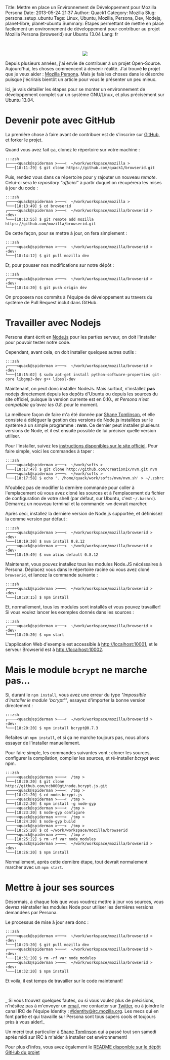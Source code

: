 Title: Mettre en place un Environnement de Développement pour Mozilla Persona
Date: 2013-05-24 21:37
Author: Quack1
Category: Mozilla
Slug: persona_setup_ubuntu
Tags: Linux, Ubuntu, Mozilla, Persona, Dev, Nodejs, planet-libre, planet-ubuntu
Summary: Étapes permettant de mettre en place facilement un environnement de développement pour contribuer au projet Mozilla Persona (browserid) sur Ubuntu 13.04
Lang: fr

&nbsp;
<div align=center><img src="static/upload/persona.png" align=center /></div>

Depuis plusieurs années, j'ai envie de contribuer à un projet Open-Source. Aujourd'hui, les choses commencent à devenir réalité. J'ai trouvé **le** projet que je veux aider : [Mozilla Persona](https://login.persona.org/about "Mozilla Persona About Page"). Mais je fais les choses dans le désordre puisque j'écrirais bientôt un article pour vous le présenter un peu mieux.

Ici, je vais détailler les étapes pour se monter un environnement de développement complet sur un système GNU/Linux, et plus précisément sur Ubuntu 13.04.

# Devenir pote avec GitHub

La première chose à faire avant de contribuer est de s'inscrire sur [GitHub](https://github.com "Github.com"), et forker le projet.

Quand vous avez fait ça, clonez le répertoire sur votre machine :

	:::zsh
	╭────<quack@spiderman >───<  ~/work/workspace/mozilla >
	╰───[18:11:29] $ git clone https://github.com/quack1/browserid.git

Puis, rendez vous dans ce répertoire pour y rajouter un nouveau _remote_. Celui-ci sera le _repository_ _"officiel"_ à partir duquel on récupérera les mises à jour du code : 

	:::zsh
	╭────<quack@spiderman >───<  ~/work/workspace/mozilla >
	╰───[18:13:49] $ cd browserid 
	╭────<quack@spiderman >───<  ~/work/workspace/mozilla/browserid >  ‹dev› 
	╰───[18:13:55] $ git remote add mozilla https://github.com/mozilla/browserid.git

De cette façon, pour se mettre à jour, on fera simplement : 

	:::zsh
	╭────<quack@spiderman >───<  ~/work/workspace/mozilla/browserid >  ‹dev› 
	╰───[18:14:12] $ git pull mozilla dev

Et, pour pousser nos modifications sur notre dépôt :

	:::zsh
	╭────<quack@spiderman >───<  ~/work/workspace/mozilla/browserid >  ‹dev› 
	╰───[18:14:20] $ git push origin dev

On proposera nos commits à l'équipe de développement au travers du système de Pull Request inclut dans GitHub.

# Travailler avec Nodejs

Persona étant écrit en [Node.js](http://nodejs.org/ "Node.js Website") pour les parties serveur, on doit l'installer pour pouvoir tester notre code.

Cependant, avant cela, on doit installer quelques autres outils : 

	:::zsh
	╭────<quack@spiderman >───<  ~/work/workspace/mozilla/browserid >  ‹dev› 
	╰───[18:15:02] $ sudo apt-get install python-software-properties git-core libgmp3-dev g++ libssl-dev

Maintenant, on peut donc installer NodeJs. Mais surtout, n'installez **pas** nodejs directement depuis les depôts d'Ubuntu ou depuis les sources du site officiel, puisque la version currente est en 0.10.*, et Persona n'est compatible qu'avec les 0.8.* pour le moment.

La meilleure façon de faire m'a été donnée par [Shane Tomlinson](https://twitter.com/Shane_Tomlinson "Shane Tomlinson Twitter Page"), et elle consiste à déléguer la gestion des versions de Node.js installées sur le système à un simple programme : **nvm**. Ce dernier peut installer plusieurs versions de Node, et il est ensuite possible de lui préciser quelle version utiliser.

Pour l'installer, suivez les [instructions disponibles sur le site officiel](https://github.com/creationix/nvm/). Pour faire simple, voici les commandes à taper :  

	:::zsh
	╭────<quack@spiderman >───<  ~/work/softs > 
	╰───[18:17:47] $ git clone http://github.com/creationix/nvm.git nvm
	╭────<quack@spiderman >───<  ~/work/softs > 
	╰───[18:17:58] $ echo '. /home/quack/work/softs/nvm/nvm.sh' > ~/.zshrc

N'oubliez pas de modifier la dernière commande pour coller à l'emplacement où vous avez cloné les sources et à l'emplacement du fichier de configuration de votre shell (par défaut, sur Ubuntu, c'est `~/.bashrc`). Démarrez un nouveau terminal et la commande `nvm` devrait marcher.

Après ceci, installez la dernière version de Node.js supportée, et définissez la comme version par défaut :

	:::zsh
	╭────<quack@spiderman >───<  ~/work/workspace/mozilla/browserid >  ‹dev› 
	╰───[18:19:30] $ nvm install 0.8.12
	╭────<quack@spiderman >───<  ~/work/workspace/mozilla/browserid >  ‹dev› 
	╰───[18:19:49] $ nvm alias default 0.8.12

Maintenant, vous pouvez installez tous les modules Node.JS nécéssaires à Persona. Déplacez vous dans le répertoire racine où vous avez cloné `browserid`, et lancez la commande suivante :

	:::zsh
	╭────<quack@spiderman >───<  ~/work/workspace/mozilla/browserid >  ‹dev› 
	╰───[18:20:15] $ npm install

Et, normallement, tous les modules sont installés et vous pouvez travailler! Si vous voulez lancer les exemples donnés dans les sources :

	:::zsh
	╭────<quack@spiderman >───<  ~/work/workspace/mozilla/browserid >  ‹dev› 
	╰───[18:20:20] $ npm start

L'application Web d'exemple est accessible à [http://localhost:10001](http://localhost:10001), et le serveur Browserid est à [http://localhost:10002](http://localhost:10002).

# Mais le module `bcrypt` ne marche pas...

Si, durant le `npm install`, vous avez une erreur du type _"Impossible d'installer le module 'bcrypt'"_, essayez d'importer la bonne version directement : 

	:::zsh
	╭────<quack@spiderman >───<  ~/work/workspace/mozilla/browserid >  ‹dev› 
	╰───[18:20:20] $ npm install bcrypt@0.7.3

Refaites un `npm install`, et si ça ne marche toujours pas, nous allons essayer de l'installer manuellement.

Pour faire simple, les commandes suivantes vont : cloner les sources, configurer la compilation, compiler les sources, et ré-installer _bcrypt_ avec npm.

	:::zsh
	╭────<quack@spiderman >───<  /tmp > 
	╰───[18:20:20] $ git clone http://github.com/ncb000gt/node.bcrypt.js.git
	╭────<quack@spiderman >───<  /tmp > 
	╰───[18:21:20] $ cd node.bcrypt.js
	╭────<quack@spiderman >───<  /tmp > 
	╰───[18:22:20] $ npm install -g node-gyp
	╭────<quack@spiderman >───<  /tmp > 
	╰───[18:23:20] $ node-gyp configure
	╭────<quack@spiderman >───<  /tmp > 
	╰───[18:24:20] $ node-gyp build
	╭────<quack@spiderman >───<  /tmp > 
	╰───[18:25:20] $ cd ~/work/workspace/mozilla/browserid
	╭────<quack@spiderman >───<  /tmp > 
	╰───[18:25:22] $ rm -rf var node_modules
	╭────<quack@spiderman >───<  ~/work/workspace/mozilla/browserid >  ‹dev› 
	╰───[18:26:20] $ npm install

Normallement, après cette dernière étape, tout devrait normalement marcher avec un `npm start`.

# Mettre à jour ses sources

Désormais, à chaque fois que vous voudrez mettre à jour vos sources, vous devrez réinstaller les modules Node pour utiliser les dernières versions demandées par Persona.

Le processus de mise à jour sera donc :

	:::zsh
	╭────<quack@spiderman >───<  ~/work/workspace/mozilla/browserid >  ‹dev›  
	╰───[18:23:20] $ git pull mozilla dev
	╭────<quack@spiderman >───<  ~/work/workspace/mozilla/browserid >  ‹dev›  
	╰───[18:31:20] $ rm -rf var node_modules
	╭────<quack@spiderman >───<  ~/work/workspace/mozilla/browserid >  ‹dev› 
	╰───[18:32:20] $ npm install

Et voilà, il est temps de travailler sur le code maintenant!

&nbsp;

_ Si vous trouvez quelques fautes, ou si vous voulez plus de précisions, n'hésitez pas à m'envoyer un [email](quack1blog@gmail.com),  me contacter sur [Twitter](http://twitter.com/_Quack1), ou à joindre le canal IRC de l'équipe Identity : [#identity@irc.mozilla.org](irc://irc.mozilla.org/identity). Les mecs qui en font partie et qui travaille sur Persona sont tous supers cools et toujours près à vous aider!_

Un merci tout particulier à [Shane Tomlinson](https://shanetomlinson.com/ "Shane Tomlinson Personal Website") qui a passé tout son samedi après midi sur IRC à m'aider à installer cet environnement!

Pour plus d'infos, vous avez également le [README disponible sur le dépôt GitHub du projet](https://github.com/mozilla/browserid/blob/dev/README.md)